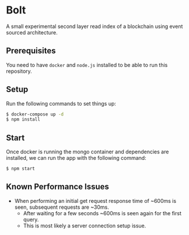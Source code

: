 # Bolt

A small experimental second layer read index of a blockchain using event sourced architecture.

## Prerequisites

You need to have `docker` and `node.js` installed to be able to run this repository.

## Setup

Run the following commands to set things up:

```sh
$ docker-compose up -d
$ npm install
```

## Start

Once docker is running the mongo container and dependencies are installed, we can run the app with the following command:

```sh
$ npm start
```

## Known Performance Issues

 - When performing an initial get request response time of ~600ms is seen, subsequent requests are ~30ms.
   - After waiting for a few seconds ~600ms is seen again for the first query.
   - This is most likely a server connection setup issue.
